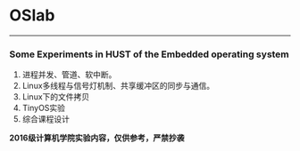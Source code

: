 # OSlab
****
### Some Experiments in HUST of the Embedded operating system

1. 进程并发、管道、软中断。
2. Linux多线程与信号灯机制、共享缓冲区的同步与通信。
3. Linux下的文件拷贝
4. TinyOS实验
5. 综合课程设计


**2016级计算机学院实验内容，仅供参考，严禁抄袭**